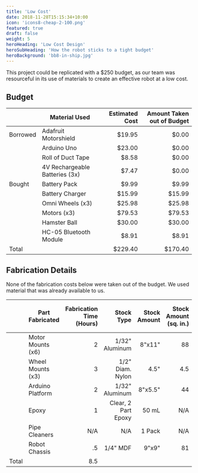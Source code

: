 ```yaml
---
title: 'Low Cost'
date: 2018-11-28T15:15:34+10:00
icon: 'icons8-cheap-2-100.png'
featured: true
draft: false
weight: 5
heroHeading: 'Low Cost Design'
heroSubHeading: 'How the robot sticks to a tight budget'
heroBackground: 'bb8-in-ship.jpg'
---
```


This project could be replicated with a $250 budget, as our team was resourceful
in its use of materials to create an effective robot at a low cost.

## Budget
|            | Material Used                  | Estimated Cost | Amount Taken out of Budget |
|------------|--------------------------------|---------------:|---------------------------:|
| Borrowed   | Adafruit Motorshield           |         $19.95 |                      $0.00 |
|            | Arduino Uno                    |         $23.00 |                      $0.00 |
|            | Roll of Duct Tape              |          $8.58 |                      $0.00 |
|            | 4V Rechargeable Batteries (3x) |          $7.47 |                      $0.00 |
| Bought     | Battery Pack                   |          $9.99 |                      $9.99 |
|            | Battery Charger                |         $15.99 |                     $15.99 |
|            | Omni Wheels (x3)               |         $25.98 |                     $25.98 |
|            | Motors (x3)                    |         $79.53 |                     $79.53 |
|            | Hamster Ball                   |         $30.00 |                     $30.00 |
|            | HC-05 Bluetooth Module         |          $8.91 |                      $8.91 |
| Total      |                                |        $229.40 |                    $170.40 |


## Fabrication Details
None of the fabrication costs below were taken out of the budget. We used material that was already available to us.

|       | Part Fabricated   | Fabrication Time (Hours) | Stock Type          | Stock Amount | Stock Amount (sq. in.) | Stock Price (per sq. in.) | Stock Cost |
|-------|-------------------|-------------------------:|--------------------:|-------------:|-----------------------:|--------------------------:|-----------:|
|       | Motor Mounts (x6) |                        2 | 1/32" Aluminum      |       8"x11" |                     88 |                  $0.04137 |      $3.64 |
|       | Wheel Mounts (x3) |                        3 | 1/2" Diam. Nylon    |         4.5" |                    4.5 |                  $0.16300 |      $0.73 |
|       | Arduino Platform  |                        2 | 1/32" Aluminum      |      8"x5.5" |                     44 |                  $0.04137 |      $1.82 |
|       | Epoxy             |                        1 | Clear, 2 Part Epoxy |        50 mL |                    N/A |                       N/A |      $9.94 |
|       | Pipe Cleaners     |                      N/A | N/A                 |       1 Pack |                    N/A |                       N/A |      $5.00 |
|       | Robot Chassis     |                       .5 | 1/4" MDF            |        9"x9" |                     81 |                  $0.01040 |      $0.84 |
| Total |                   |                      8.5 |                     |              |                        |                           |     $21.97 |
